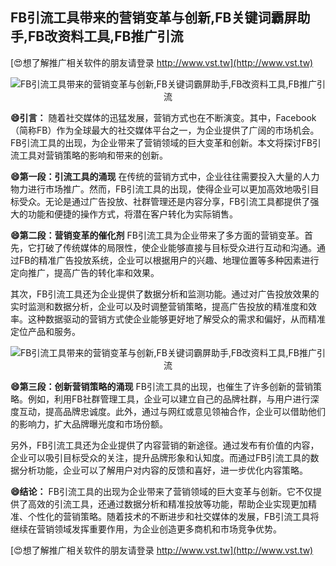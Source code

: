 ## **FB引流工具带来的营销变革与创新,FB关键词霸屏助手,FB改资料工具,FB推广引流**

[😍想了解推广相关软件的朋友请登录 http://www.vst.tw](http://www.vst.tw)

 <center><img src="https://vst.tw/MP4/tuiguang/png/1.png" alt="FB引流工具带来的营销变革与创新,FB关键词霸屏助手,FB改资料工具,FB推广引流"></center>

**😄引言：**
随着社交媒体的迅猛发展，营销方式也在不断演变。其中，Facebook（简称FB）作为全球最大的社交媒体平台之一，为企业提供了广阔的市场机会。FB引流工具的出现，为企业带来了营销领域的巨大变革和创新。本文将探讨FB引流工具对营销策略的影响和带来的创新。

**😄第一段：引流工具的涌现**
在传统的营销方式中，企业往往需要投入大量的人力物力进行市场推广。然而，FB引流工具的出现，使得企业可以更加高效地吸引目标受众。无论是通过广告投放、社群管理还是内容分享，FB引流工具都提供了强大的功能和便捷的操作方式，将潜在客户转化为实际销售。

**😄第二段：营销变革的催化剂**
FB引流工具为企业带来了多方面的营销变革。首先，它打破了传统媒体的局限性，使企业能够直接与目标受众进行互动和沟通。通过FB的精准广告投放系统，企业可以根据用户的兴趣、地理位置等多种因素进行定向推广，提高广告的转化率和效果。

其次，FB引流工具还为企业提供了数据分析和监测功能。通过对广告投放效果的实时监测和数据分析，企业可以及时调整营销策略，提高广告投放的精准度和效率。这种数据驱动的营销方式使企业能够更好地了解受众的需求和偏好，从而精准定位产品和服务。

 <center><img src="https://vst.tw/MP4/tuiguang/png/1.png" alt="FB引流工具带来的营销变革与创新,FB关键词霸屏助手,FB改资料工具,FB推广引流"></center>

**😄第三段：创新营销策略的涌现**
FB引流工具的出现，也催生了许多创新的营销策略。例如，利用FB社群管理工具，企业可以建立自己的品牌社群，与用户进行深度互动，提高品牌忠诚度。此外，通过与网红或意见领袖合作，企业可以借助他们的影响力，扩大品牌曝光度和市场份额。

另外，FB引流工具还为企业提供了内容营销的新途径。通过发布有价值的内容，企业可以吸引目标受众的关注，提升品牌形象和认知度。而通过FB引流工具的数据分析功能，企业可以了解用户对内容的反馈和喜好，进一步优化内容策略。

**😄结论：**
FB引流工具的出现为企业带来了营销领域的巨大变革与创新。它不仅提供了高效的引流工具，还通过数据分析和精准投放等功能，帮助企业实现更加精准、个性化的营销策略。随着技术的不断进步和社交媒体的发展，FB引流工具将继续在营销领域发挥重要作用，为企业创造更多商机和市场竞争优势。

[😍想了解推广相关软件的朋友请登录 http://www.vst.tw](http://www.vst.tw)



